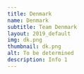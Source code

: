 ```yaml
---
title: Denmark
name: Denmark
subtitle: Team Denmark
layout: 2019_default
img: dk.png
thumbnail: dk.png
alt: To be determined
description: Info 1
---
```

